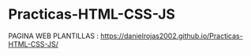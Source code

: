 # Practicas-HTML-CSS-JS

PAGINA WEB PLANTILLAS : 
 https://danielrojas2002.github.io/Practicas-HTML-CSS-JS/

